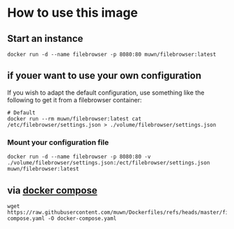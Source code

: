 # How to use this image

## Start an instance

``` shell
docker run -d --name filebrowser -p 8080:80 muwn/filebrowser:latest
```

## if youer want to use your own configuration

If you wish to adapt the default configuration, use something like the following to get it from a filebrowser container:

```shell
# Default
docker run --rm muwn/filebrowser:latest cat /etc/filebrowser/settings.json > ./volume/filebrowser/settings.json
```

### Mount your configuration file
``` shell
docker run -d --name filebrowser -p 8080:80 -v ./volume/filebrowser/settings.json:/ect/filebrowser/settings.json muwn/filebrowser:latest
```

## via [docker compose](https://github.com/docker/compose)

```shell
wget https://raw.githubusercontent.com/muwn/Dockerfiles/refs/heads/master/filebrowser/docker-compose.yaml -O docker-compose.yaml
```